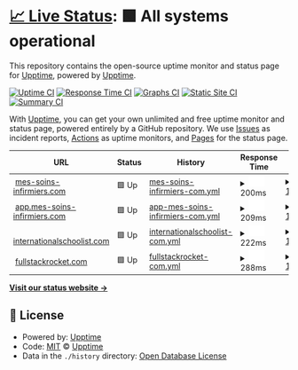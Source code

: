 # [📈 Live Status](https://upptime.github.io/upptime): <!--live status--> **🟩 All systems operational**

This repository contains the open-source uptime monitor and status page for [Upptime](https://upptime.js.org), powered by [Upptime](https://github.com/upptime/upptime).

[![Uptime CI](https://github.com/upptime/upptime/workflows/Uptime%20CI/badge.svg)](https://github.com/upptime/upptime/actions?query=workflow%3A%22Uptime+CI%22)
[![Response Time CI](https://github.com/upptime/upptime/workflows/Response%20Time%20CI/badge.svg)](https://github.com/upptime/upptime/actions?query=workflow%3A%22Response+Time+CI%22)
[![Graphs CI](https://github.com/upptime/upptime/workflows/Graphs%20CI/badge.svg)](https://github.com/upptime/upptime/actions?query=workflow%3A%22Graphs+CI%22)
[![Static Site CI](https://github.com/upptime/upptime/workflows/Static%20Site%20CI/badge.svg)](https://github.com/upptime/upptime/actions?query=workflow%3A%22Static+Site+CI%22)
[![Summary CI](https://github.com/upptime/upptime/workflows/Summary%20CI/badge.svg)](https://github.com/upptime/upptime/actions?query=workflow%3A%22Summary+CI%22)

With [Upptime](https://upptime.js.org), you can get your own unlimited and free uptime monitor and status page, powered entirely by a GitHub repository. We use [Issues](https://github.com/upptime/upptime/issues) as incident reports, [Actions](https://github.com/upptime/upptime/actions) as uptime monitors, and [Pages](https://upptime.github.io/upptime) for the status page.

<!--start: status pages-->
<!-- This summary is generated by Upptime (https://github.com/upptime/upptime) -->
<!-- Do not edit this manually, your changes will be overwritten -->
<!-- prettier-ignore -->
| URL | Status | History | Response Time | Uptime |
| --- | ------ | ------- | ------------- | ------ |
| <img alt="" src="https://icons.duckduckgo.com/ip3/www.mes-soins-infirmiers.com.ico" height="13"> [mes-soins-infirmiers.com](https://www.mes-soins-infirmiers.com) | 🟩 Up | [mes-soins-infirmiers-com.yml](https://github.com/svengau/upptime/commits/HEAD/history/mes-soins-infirmiers-com.yml) | <details><summary><img alt="Response time graph" src="./graphs/mes-soins-infirmiers-com/response-time-week.png" height="20"> 200ms</summary><br><a href="https://upptime.github.io/upptime/history/mes-soins-infirmiers-com"><img alt="Response time 199" src="https://img.shields.io/endpoint?url=https%3A%2F%2Fraw.githubusercontent.com%2Fsvengau%2Fupptime%2FHEAD%2Fapi%2Fmes-soins-infirmiers-com%2Fresponse-time.json"></a><br><a href="https://upptime.github.io/upptime/history/mes-soins-infirmiers-com"><img alt="24-hour response time 283" src="https://img.shields.io/endpoint?url=https%3A%2F%2Fraw.githubusercontent.com%2Fsvengau%2Fupptime%2FHEAD%2Fapi%2Fmes-soins-infirmiers-com%2Fresponse-time-day.json"></a><br><a href="https://upptime.github.io/upptime/history/mes-soins-infirmiers-com"><img alt="7-day response time 200" src="https://img.shields.io/endpoint?url=https%3A%2F%2Fraw.githubusercontent.com%2Fsvengau%2Fupptime%2FHEAD%2Fapi%2Fmes-soins-infirmiers-com%2Fresponse-time-week.json"></a><br><a href="https://upptime.github.io/upptime/history/mes-soins-infirmiers-com"><img alt="30-day response time 213" src="https://img.shields.io/endpoint?url=https%3A%2F%2Fraw.githubusercontent.com%2Fsvengau%2Fupptime%2FHEAD%2Fapi%2Fmes-soins-infirmiers-com%2Fresponse-time-month.json"></a><br><a href="https://upptime.github.io/upptime/history/mes-soins-infirmiers-com"><img alt="1-year response time 199" src="https://img.shields.io/endpoint?url=https%3A%2F%2Fraw.githubusercontent.com%2Fsvengau%2Fupptime%2FHEAD%2Fapi%2Fmes-soins-infirmiers-com%2Fresponse-time-year.json"></a></details> | <details><summary><a href="https://upptime.github.io/upptime/history/mes-soins-infirmiers-com">100.00%</a></summary><a href="https://upptime.github.io/upptime/history/mes-soins-infirmiers-com"><img alt="All-time uptime 100.00%" src="https://img.shields.io/endpoint?url=https%3A%2F%2Fraw.githubusercontent.com%2Fsvengau%2Fupptime%2FHEAD%2Fapi%2Fmes-soins-infirmiers-com%2Fuptime.json"></a><br><a href="https://upptime.github.io/upptime/history/mes-soins-infirmiers-com"><img alt="24-hour uptime 100.00%" src="https://img.shields.io/endpoint?url=https%3A%2F%2Fraw.githubusercontent.com%2Fsvengau%2Fupptime%2FHEAD%2Fapi%2Fmes-soins-infirmiers-com%2Fuptime-day.json"></a><br><a href="https://upptime.github.io/upptime/history/mes-soins-infirmiers-com"><img alt="7-day uptime 100.00%" src="https://img.shields.io/endpoint?url=https%3A%2F%2Fraw.githubusercontent.com%2Fsvengau%2Fupptime%2FHEAD%2Fapi%2Fmes-soins-infirmiers-com%2Fuptime-week.json"></a><br><a href="https://upptime.github.io/upptime/history/mes-soins-infirmiers-com"><img alt="30-day uptime 100.00%" src="https://img.shields.io/endpoint?url=https%3A%2F%2Fraw.githubusercontent.com%2Fsvengau%2Fupptime%2FHEAD%2Fapi%2Fmes-soins-infirmiers-com%2Fuptime-month.json"></a><br><a href="https://upptime.github.io/upptime/history/mes-soins-infirmiers-com"><img alt="1-year uptime 100.00%" src="https://img.shields.io/endpoint?url=https%3A%2F%2Fraw.githubusercontent.com%2Fsvengau%2Fupptime%2FHEAD%2Fapi%2Fmes-soins-infirmiers-com%2Fuptime-year.json"></a></details>
| <img alt="" src="https://icons.duckduckgo.com/ip3/app.mes-soins-infirmiers.com.ico" height="13"> [app.mes-soins-infirmiers.com](https://app.mes-soins-infirmiers.com) | 🟩 Up | [app-mes-soins-infirmiers-com.yml](https://github.com/svengau/upptime/commits/HEAD/history/app-mes-soins-infirmiers-com.yml) | <details><summary><img alt="Response time graph" src="./graphs/app-mes-soins-infirmiers-com/response-time-week.png" height="20"> 209ms</summary><br><a href="https://upptime.github.io/upptime/history/app-mes-soins-infirmiers-com"><img alt="Response time 379" src="https://img.shields.io/endpoint?url=https%3A%2F%2Fraw.githubusercontent.com%2Fsvengau%2Fupptime%2FHEAD%2Fapi%2Fapp-mes-soins-infirmiers-com%2Fresponse-time.json"></a><br><a href="https://upptime.github.io/upptime/history/app-mes-soins-infirmiers-com"><img alt="24-hour response time 179" src="https://img.shields.io/endpoint?url=https%3A%2F%2Fraw.githubusercontent.com%2Fsvengau%2Fupptime%2FHEAD%2Fapi%2Fapp-mes-soins-infirmiers-com%2Fresponse-time-day.json"></a><br><a href="https://upptime.github.io/upptime/history/app-mes-soins-infirmiers-com"><img alt="7-day response time 209" src="https://img.shields.io/endpoint?url=https%3A%2F%2Fraw.githubusercontent.com%2Fsvengau%2Fupptime%2FHEAD%2Fapi%2Fapp-mes-soins-infirmiers-com%2Fresponse-time-week.json"></a><br><a href="https://upptime.github.io/upptime/history/app-mes-soins-infirmiers-com"><img alt="30-day response time 218" src="https://img.shields.io/endpoint?url=https%3A%2F%2Fraw.githubusercontent.com%2Fsvengau%2Fupptime%2FHEAD%2Fapi%2Fapp-mes-soins-infirmiers-com%2Fresponse-time-month.json"></a><br><a href="https://upptime.github.io/upptime/history/app-mes-soins-infirmiers-com"><img alt="1-year response time 379" src="https://img.shields.io/endpoint?url=https%3A%2F%2Fraw.githubusercontent.com%2Fsvengau%2Fupptime%2FHEAD%2Fapi%2Fapp-mes-soins-infirmiers-com%2Fresponse-time-year.json"></a></details> | <details><summary><a href="https://upptime.github.io/upptime/history/app-mes-soins-infirmiers-com">100.00%</a></summary><a href="https://upptime.github.io/upptime/history/app-mes-soins-infirmiers-com"><img alt="All-time uptime 99.94%" src="https://img.shields.io/endpoint?url=https%3A%2F%2Fraw.githubusercontent.com%2Fsvengau%2Fupptime%2FHEAD%2Fapi%2Fapp-mes-soins-infirmiers-com%2Fuptime.json"></a><br><a href="https://upptime.github.io/upptime/history/app-mes-soins-infirmiers-com"><img alt="24-hour uptime 100.00%" src="https://img.shields.io/endpoint?url=https%3A%2F%2Fraw.githubusercontent.com%2Fsvengau%2Fupptime%2FHEAD%2Fapi%2Fapp-mes-soins-infirmiers-com%2Fuptime-day.json"></a><br><a href="https://upptime.github.io/upptime/history/app-mes-soins-infirmiers-com"><img alt="7-day uptime 100.00%" src="https://img.shields.io/endpoint?url=https%3A%2F%2Fraw.githubusercontent.com%2Fsvengau%2Fupptime%2FHEAD%2Fapi%2Fapp-mes-soins-infirmiers-com%2Fuptime-week.json"></a><br><a href="https://upptime.github.io/upptime/history/app-mes-soins-infirmiers-com"><img alt="30-day uptime 100.00%" src="https://img.shields.io/endpoint?url=https%3A%2F%2Fraw.githubusercontent.com%2Fsvengau%2Fupptime%2FHEAD%2Fapi%2Fapp-mes-soins-infirmiers-com%2Fuptime-month.json"></a><br><a href="https://upptime.github.io/upptime/history/app-mes-soins-infirmiers-com"><img alt="1-year uptime 99.94%" src="https://img.shields.io/endpoint?url=https%3A%2F%2Fraw.githubusercontent.com%2Fsvengau%2Fupptime%2FHEAD%2Fapi%2Fapp-mes-soins-infirmiers-com%2Fuptime-year.json"></a></details>
| <img alt="" src="https://icons.duckduckgo.com/ip3/www.internationalschoolist.com.ico" height="13"> [internationalschoolist.com](https://www.internationalschoolist.com) | 🟩 Up | [internationalschoolist-com.yml](https://github.com/svengau/upptime/commits/HEAD/history/internationalschoolist-com.yml) | <details><summary><img alt="Response time graph" src="./graphs/internationalschoolist-com/response-time-week.png" height="20"> 222ms</summary><br><a href="https://upptime.github.io/upptime/history/internationalschoolist-com"><img alt="Response time 323" src="https://img.shields.io/endpoint?url=https%3A%2F%2Fraw.githubusercontent.com%2Fsvengau%2Fupptime%2FHEAD%2Fapi%2Finternationalschoolist-com%2Fresponse-time.json"></a><br><a href="https://upptime.github.io/upptime/history/internationalschoolist-com"><img alt="24-hour response time 192" src="https://img.shields.io/endpoint?url=https%3A%2F%2Fraw.githubusercontent.com%2Fsvengau%2Fupptime%2FHEAD%2Fapi%2Finternationalschoolist-com%2Fresponse-time-day.json"></a><br><a href="https://upptime.github.io/upptime/history/internationalschoolist-com"><img alt="7-day response time 222" src="https://img.shields.io/endpoint?url=https%3A%2F%2Fraw.githubusercontent.com%2Fsvengau%2Fupptime%2FHEAD%2Fapi%2Finternationalschoolist-com%2Fresponse-time-week.json"></a><br><a href="https://upptime.github.io/upptime/history/internationalschoolist-com"><img alt="30-day response time 226" src="https://img.shields.io/endpoint?url=https%3A%2F%2Fraw.githubusercontent.com%2Fsvengau%2Fupptime%2FHEAD%2Fapi%2Finternationalschoolist-com%2Fresponse-time-month.json"></a><br><a href="https://upptime.github.io/upptime/history/internationalschoolist-com"><img alt="1-year response time 323" src="https://img.shields.io/endpoint?url=https%3A%2F%2Fraw.githubusercontent.com%2Fsvengau%2Fupptime%2FHEAD%2Fapi%2Finternationalschoolist-com%2Fresponse-time-year.json"></a></details> | <details><summary><a href="https://upptime.github.io/upptime/history/internationalschoolist-com">100.00%</a></summary><a href="https://upptime.github.io/upptime/history/internationalschoolist-com"><img alt="All-time uptime 99.97%" src="https://img.shields.io/endpoint?url=https%3A%2F%2Fraw.githubusercontent.com%2Fsvengau%2Fupptime%2FHEAD%2Fapi%2Finternationalschoolist-com%2Fuptime.json"></a><br><a href="https://upptime.github.io/upptime/history/internationalschoolist-com"><img alt="24-hour uptime 100.00%" src="https://img.shields.io/endpoint?url=https%3A%2F%2Fraw.githubusercontent.com%2Fsvengau%2Fupptime%2FHEAD%2Fapi%2Finternationalschoolist-com%2Fuptime-day.json"></a><br><a href="https://upptime.github.io/upptime/history/internationalschoolist-com"><img alt="7-day uptime 100.00%" src="https://img.shields.io/endpoint?url=https%3A%2F%2Fraw.githubusercontent.com%2Fsvengau%2Fupptime%2FHEAD%2Fapi%2Finternationalschoolist-com%2Fuptime-week.json"></a><br><a href="https://upptime.github.io/upptime/history/internationalschoolist-com"><img alt="30-day uptime 100.00%" src="https://img.shields.io/endpoint?url=https%3A%2F%2Fraw.githubusercontent.com%2Fsvengau%2Fupptime%2FHEAD%2Fapi%2Finternationalschoolist-com%2Fuptime-month.json"></a><br><a href="https://upptime.github.io/upptime/history/internationalschoolist-com"><img alt="1-year uptime 99.97%" src="https://img.shields.io/endpoint?url=https%3A%2F%2Fraw.githubusercontent.com%2Fsvengau%2Fupptime%2FHEAD%2Fapi%2Finternationalschoolist-com%2Fuptime-year.json"></a></details>
| <img alt="" src="https://icons.duckduckgo.com/ip3/www.fullstackrocket.com.ico" height="13"> [fullstackrocket.com](https://www.fullstackrocket.com) | 🟩 Up | [fullstackrocket-com.yml](https://github.com/svengau/upptime/commits/HEAD/history/fullstackrocket-com.yml) | <details><summary><img alt="Response time graph" src="./graphs/fullstackrocket-com/response-time-week.png" height="20"> 288ms</summary><br><a href="https://upptime.github.io/upptime/history/fullstackrocket-com"><img alt="Response time 354" src="https://img.shields.io/endpoint?url=https%3A%2F%2Fraw.githubusercontent.com%2Fsvengau%2Fupptime%2FHEAD%2Fapi%2Ffullstackrocket-com%2Fresponse-time.json"></a><br><a href="https://upptime.github.io/upptime/history/fullstackrocket-com"><img alt="24-hour response time 335" src="https://img.shields.io/endpoint?url=https%3A%2F%2Fraw.githubusercontent.com%2Fsvengau%2Fupptime%2FHEAD%2Fapi%2Ffullstackrocket-com%2Fresponse-time-day.json"></a><br><a href="https://upptime.github.io/upptime/history/fullstackrocket-com"><img alt="7-day response time 288" src="https://img.shields.io/endpoint?url=https%3A%2F%2Fraw.githubusercontent.com%2Fsvengau%2Fupptime%2FHEAD%2Fapi%2Ffullstackrocket-com%2Fresponse-time-week.json"></a><br><a href="https://upptime.github.io/upptime/history/fullstackrocket-com"><img alt="30-day response time 307" src="https://img.shields.io/endpoint?url=https%3A%2F%2Fraw.githubusercontent.com%2Fsvengau%2Fupptime%2FHEAD%2Fapi%2Ffullstackrocket-com%2Fresponse-time-month.json"></a><br><a href="https://upptime.github.io/upptime/history/fullstackrocket-com"><img alt="1-year response time 354" src="https://img.shields.io/endpoint?url=https%3A%2F%2Fraw.githubusercontent.com%2Fsvengau%2Fupptime%2FHEAD%2Fapi%2Ffullstackrocket-com%2Fresponse-time-year.json"></a></details> | <details><summary><a href="https://upptime.github.io/upptime/history/fullstackrocket-com">100.00%</a></summary><a href="https://upptime.github.io/upptime/history/fullstackrocket-com"><img alt="All-time uptime 99.98%" src="https://img.shields.io/endpoint?url=https%3A%2F%2Fraw.githubusercontent.com%2Fsvengau%2Fupptime%2FHEAD%2Fapi%2Ffullstackrocket-com%2Fuptime.json"></a><br><a href="https://upptime.github.io/upptime/history/fullstackrocket-com"><img alt="24-hour uptime 100.00%" src="https://img.shields.io/endpoint?url=https%3A%2F%2Fraw.githubusercontent.com%2Fsvengau%2Fupptime%2FHEAD%2Fapi%2Ffullstackrocket-com%2Fuptime-day.json"></a><br><a href="https://upptime.github.io/upptime/history/fullstackrocket-com"><img alt="7-day uptime 100.00%" src="https://img.shields.io/endpoint?url=https%3A%2F%2Fraw.githubusercontent.com%2Fsvengau%2Fupptime%2FHEAD%2Fapi%2Ffullstackrocket-com%2Fuptime-week.json"></a><br><a href="https://upptime.github.io/upptime/history/fullstackrocket-com"><img alt="30-day uptime 100.00%" src="https://img.shields.io/endpoint?url=https%3A%2F%2Fraw.githubusercontent.com%2Fsvengau%2Fupptime%2FHEAD%2Fapi%2Ffullstackrocket-com%2Fuptime-month.json"></a><br><a href="https://upptime.github.io/upptime/history/fullstackrocket-com"><img alt="1-year uptime 99.98%" src="https://img.shields.io/endpoint?url=https%3A%2F%2Fraw.githubusercontent.com%2Fsvengau%2Fupptime%2FHEAD%2Fapi%2Ffullstackrocket-com%2Fuptime-year.json"></a></details>

<!--end: status pages-->

[**Visit our status website →**](https://upptime.github.io/upptime)

## 📄 License

- Powered by: [Upptime](https://github.com/upptime/upptime)
- Code: [MIT](./LICENSE) © [Upptime](https://upptime.js.org)
- Data in the `./history` directory: [Open Database License](https://opendatacommons.org/licenses/odbl/1-0/)
